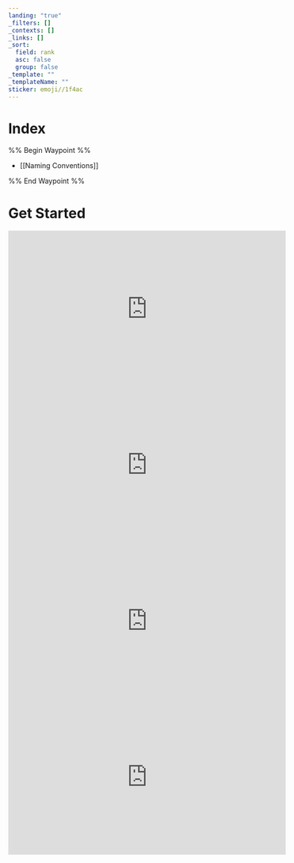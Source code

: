```yaml
---
landing: "true"
_filters: []
_contexts: []
_links: []
_sort:
  field: rank
  asc: false
  group: false
_template: ""
_templateName: ""
sticker: emoji//1f4ac
---
```

# Index
%% Begin Waypoint %%
- [[Naming Conventions]]

%% End Waypoint %%

# Get Started
<iframe width="560" height="315" src="https://www.youtube.com/embed/pHPa7HwLkws?si=QA_mSz1wRnriqq1c" title="YouTube video player" frameborder="0" allow="accelerometer; autoplay; clipboard-write; encrypted-media; gyroscope; picture-in-picture; web-share" referrerpolicy="strict-origin-when-cross-origin" allowfullscreen></iframe>   <iframe width="560" height="315" src="https://www.youtube.com/embed/sS2LROYk230?si=iFZarffThkYobs8i" title="YouTube video player" frameborder="0" allow="accelerometer; autoplay; clipboard-write; encrypted-media; gyroscope; picture-in-picture; web-share" referrerpolicy="strict-origin-when-cross-origin" allowfullscreen></iframe>   <iframe width="560" height="315" src="https://www.youtube.com/embed/la7q5ILuWJ8?si=Rmg7kdA21_1JcGae" title="YouTube video player" frameborder="0" allow="accelerometer; autoplay; clipboard-write; encrypted-media; gyroscope; picture-in-picture; web-share" referrerpolicy="strict-origin-when-cross-origin" allowfullscreen></iframe>   <iframe width="560" height="315" src="https://www.youtube.com/embed/LLVJrK22gVA?si=R0tSCCYOKbQ7FSFn" title="YouTube video player" frameborder="0" allow="accelerometer; autoplay; clipboard-write; encrypted-media; gyroscope; picture-in-picture; web-share" referrerpolicy="strict-origin-when-cross-origin" allowfullscreen></iframe>

